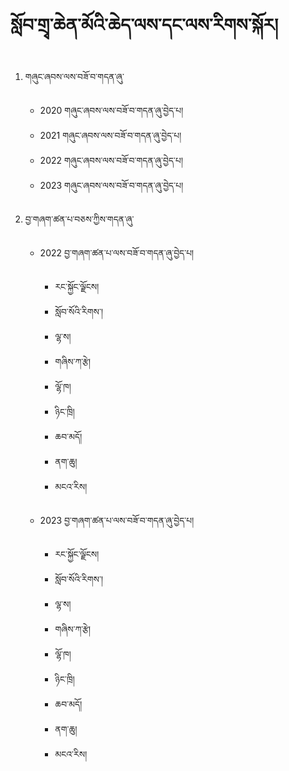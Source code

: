 # སློབ་གྲྭ་ཆེན་མོའི་ཆེད་ལས་དང་ལས་རིགས་སྐོར།

1. གཞུང་ཞབས་ལས་བཟོ་བ་གདན་ཞུ་

   - 2020 གཞུང་ཞབས་ལས་བཟོ་བ་གདན་ཞུ་བྱེད་པ།
   - 2021 གཞུང་ཞབས་ལས་བཟོ་བ་གདན་ཞུ་བྱེད་པ།
   - 2022 གཞུང་ཞབས་ལས་བཟོ་བ་གདན་ཞུ་བྱེད་པ།
   - 2023 གཞུང་ཞབས་ལས་བཟོ་བ་གདན་ཞུ་བྱེད་པ།

2. བྱ་གཞག་ཚན་པ་བཅས་ཀྱིས་གདན་ཞུ་

   - 2022 བྱ་གཞག་ཚན་པ་ལས་བཟོ་བ་གདན་ཞུ་བྱེད་པ།

     + རང་སྐྱོང་ལྗོངས།
     + སློབ་སོའི་རིགས་།
     + ལྷ་ས།
     + གཞིས་ཀ་རྩེ།
     + ལྷོ་ཁ།
     + ཉིང་ཁྲི།
     + ཆབ་མདོ།
     + ནག་ཆུ།
     + མངའ་རིས།

   - 2023 བྱ་གཞག་ཚན་པ་ལས་བཟོ་བ་གདན་ཞུ་བྱེད་པ།

     + རང་སྐྱོང་ལྗོངས།
     + སློབ་སོའི་རིགས་།
     + ལྷ་ས།
     + གཞིས་ཀ་རྩེ།
     + ལྷོ་ཁ།
     + ཉིང་ཁྲི།
     + ཆབ་མདོ།
     + ནག་ཆུ།
     + མངའ་རིས།

     




